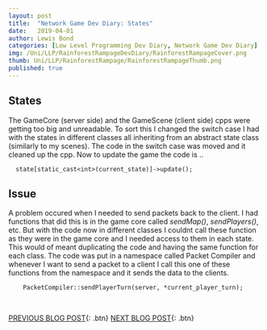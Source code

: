 ```yaml
---
layout: post
title:  "Network Game Dev Diary: States"
date:   2019-04-01
author: Lewis Bond
categories: [Low Level Programming Dev Diary, Network Game Dev Diary]
img: /Uni/LLP/RainforestRampageDevDiary/RainforestRampageCover.png
thumb: Uni/LLP/RainforestRampage/RainforestRampageThumb.png
published: true
---
```

<!--more-->

## States

The GameCore (server side) and the GameScene (client side) cpps were getting too big and unreadable. To sort this I changed the switch case I had with the states in different classes all inheriting from an abstract state class (similarly to my scenes). The code in the switch case was moved and it cleaned up the cpp. Now to update the game the code is ..

~~~
  state[static_cast<int>(current_state)]->update();
~~~

## Issue

A problem occured when I needed to send packets back to the client. I had functions that did this is in the game core called <i>sendMap()</i>, <i>sendPlayers()</i>, etc. But with the code now in different classes I couldnt call these function as they were in the game core and I needed access to them in each state. This would of meant duplicating the code and having the same function for each class. The code was put in a namespace called Packet Compiler and whenever I want to send a packet to a client I call this one of these functions from the namespace and it sends the data to the clients.

~~~
    PacketCompiler::sendPlayerTurn(server, *current_player_turn);
~~~

<br/>

[PREVIOUS BLOG POST](https://lbondi7.github.io/low%20level%20programming%20dev%20diary/network%20game%20dev%20diary/llp-dd-network-rr-6){: .btn} [NEXT BLOG POST](https://lbondi7.github.io/low%20level%20programming%20dev%20diary/network%20game%20dev%20diary/llp-dd-network-rr-8){: .btn}
